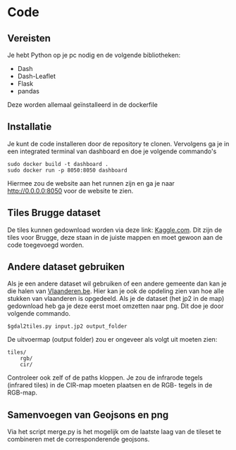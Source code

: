 # Code

## Vereisten

Je hebt Python op je pc nodig en de volgende bibliotheken:
- Dash
- Dash-Leaflet
- Flask
- pandas

Deze worden allemaal geïnstalleerd in de dockerfile

## Installatie

Je kunt de code installeren door de repository te clonen.
Vervolgens ga je in een integrated terminal van dashboard en doe je volgende commando's

```
sudo docker build -t dashboard .
sudo docker run -p 8050:8050 dashboard
```

Hiermee zou de website aan het runnen zijn en ga je naar http://0.0.0.0:8050 voor de website te zien.

## Tiles Brugge dataset

De tiles kunnen gedownload worden via deze link: [Kaggle.com](https://www.kaggle.com/datasets/robbedewispelaere/treedetection). Dit zijn de tiles voor Brugge, deze staan in de juiste mappen en moet gewoon aan de code toegevoegd worden.

## Andere dataset gebruiken

Als je een andere dataset wil gebruiken of een andere gemeente dan kan je die halen van [Vlaanderen.be](https://download.vlaanderen.be/product/9531). Hier kan je ook de opdeling zien van hoe alle stukken van vlaanderen is opgedeeld. Als je de dataset (het jp2 in de map) gedownload heb ga je deze eerst moet omzetten naar png. Dit doe je door volgende commando.

```
$gdal2tiles.py input.jp2 output_folder
```

De uitvoermap (output folder) zou er ongeveer als volgt uit moeten zien:

```
tiles/
    rgb/
    cir/
```

Controleer ook zelf of de paths kloppen.
Je zou de infrarode tegels (infrared tiles) in de CIR-map moeten plaatsen en de RGB- tegels in de RGB-map.

## Samenvoegen van Geojsons en png

Via het script merge.py is het mogelijk om de laatste laag van de tileset te combineren met de corresponderende geojsons.


